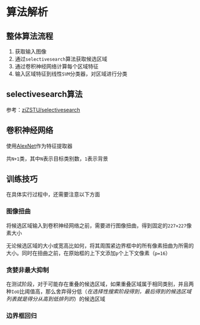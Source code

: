 
# 算法解析

## 整体算法流程

1. 获取输入图像
2. 通过`selectivesearch`算法获取候选区域
3. 通过卷积神经网络计算每个区域特征
4. 输入区域特征到线性`SVM`分类器，对区域进行分类

## selectivesearch算法

参考：[zjZSTU/selectivesearch](https://github.com/zjZSTU/selectivesearch)

## 卷积神经网络

使用[AlexNet](https://zhujian.tech/posts/ca9994d1.html)作为特征提取器

共`N+1`类，其中`N`表示目标类别数，`1`表示背景

## 训练技巧

在具体实行过程中，还需要注意以下方面

### 图像扭曲

将候选区域输入到卷积神经网络之前，需要进行图像扭曲，得到固定的`227×227`像素大小

无论候选区域的大小或宽高比如何，将其周围紧边界框中的所有像素扭曲为所需的大小。同时在扭曲之前，在原始框的上下文添加`p`个上下文像素（`p=16`）

### 贪婪非最大抑制

在测试阶段，对于可能存在重叠的候选区域，如果重叠区域属于相同类别，并且两种`IoU`比阈值高，那么舍弃得分低（*在选择性搜索阶段得到，最后得到的候选区域列表就是得分从高到低排列的*）的候选区域

### 边界框回归